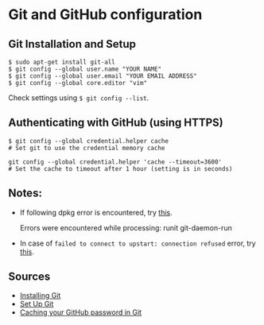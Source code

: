 # Git and GitHub configuration

## Git Installation and Setup

    $ sudo apt-get install git-all
    $ git config --global user.name "YOUR NAME"
    $ git config --global user.email "YOUR EMAIL ADDRESS"
    $ git config --global core.editor "vim"

Check settings using `$ git config --list`.


## Authenticating with GitHub (using HTTPS)

    $ git config --global credential.helper cache
    # Set git to use the credential memory cache

    git config --global credential.helper 'cache --timeout=3600'
    # Set the cache to timeout after 1 hour (setting is in seconds)


## Notes:

* If following dpkg error is encountered, try [this](http://askubuntu.com/a/631619).

    Errors were encountered while processing:
      runit
      git-daemon-run

* In case of `failed to connect to upstart: connection refused` error, try [this](http://askubuntu.com/a/615086).
 
## Sources

* [Installing Git](https://git-scm.com/book/en/v2/Getting-Started-Installing-Git)
* [Set Up Git](https://help.github.com/articles/set-up-git/)
* [Caching your GitHub password in Git](https://help.github.com/articles/caching-your-github-password-in-git/)
